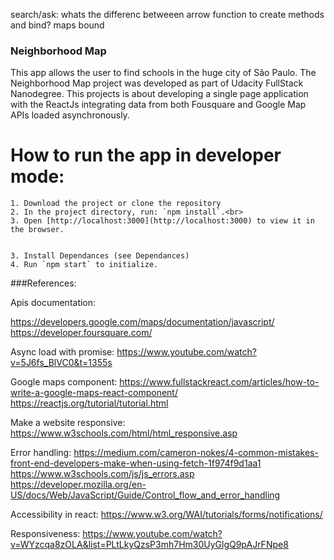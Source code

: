 
search/ask:
whats the differenc betweeen arrow function to create methods and bind?
maps bound

### Neighborhood Map

 
 This app allows the user to find schools in the huge city of São Paulo. 
 The Neighborhood Map project was developed as part of Udacity FullStack Nanodegree. This projects is about developing a single page application with the ReactJs integrating data from both Fousquare and Google Map APIs loaded asynchronously. 

 
# How to run the app in developer mode:


    1. Download the project or clone the repository
    2. In the project directory, run: `npm install`.<br>
    3. Open [http://localhost:3000](http://localhost:3000) to view it in the browser.


    3. Install Dependances (see Dependances)
    4. Run `npm start` to initialize.
 

###References:


Apis documentation: 

https://developers.google.com/maps/documentation/javascript/
https://developer.foursquare.com/


Async load with promise:
https://www.youtube.com/watch?v=5J6fs_BlVC0&t=1355s

Google maps component:
https://www.fullstackreact.com/articles/how-to-write-a-google-maps-react-component/
https://reactjs.org/tutorial/tutorial.html

Make a website responsive:
https://www.w3schools.com/html/html_responsive.asp

Error handling:
https://medium.com/cameron-nokes/4-common-mistakes-front-end-developers-make-when-using-fetch-1f974f9d1aa1
https://www.w3schools.com/js/js_errors.asp
https://developer.mozilla.org/en-US/docs/Web/JavaScript/Guide/Control_flow_and_error_handling

Accessibility in react:
https://www.w3.org/WAI/tutorials/forms/notifications/

Responsiveness:
https://www.youtube.com/watch?v=WYzcqa8zOLA&list=PLtLkyQzsP3mh7Hm30UyGlgQ9pAJrFNpe8



